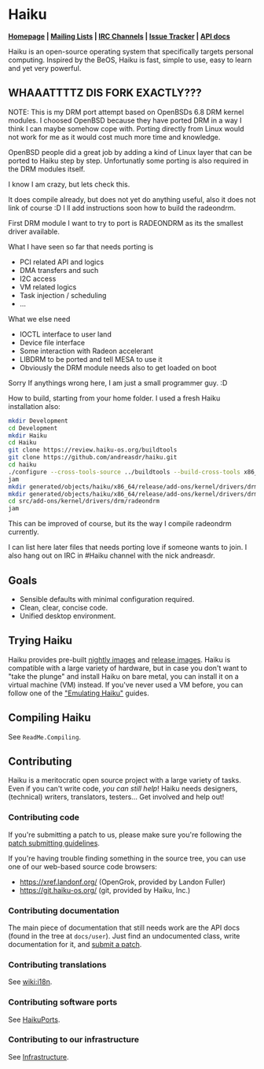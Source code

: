 Haiku
=======================
**[Homepage](https://www.haiku-os.org/)
| [Mailing Lists](https://www.haiku-os.org/community/ml)
| [IRC Channels](https://www.haiku-os.org/community/irc)
| [Issue Tracker](https://dev.haiku-os.org/)
| [API docs](https://api.haiku-os.org)**

Haiku is an open-source operating system that specifically targets personal
computing. Inspired by the BeOS, Haiku is fast, simple to use, easy to learn
and yet very powerful.

WHAAATTTTZ DIS FORK EXACTLY???
--------------------------------

NOTE: This is my DRM port attempt based on OpenBSDs 6.8 DRM kernel modules.
I choosed OpenBSD because they have ported DRM in a way I think I can maybe somehow cope with.
Porting directly from Linux would not work for me as it would cost much more time and knowledge.

OpenBSD people did a great job by adding a kind of Linux layer that can be ported to Haiku step by step.
Unfortunatly some porting is also required in the DRM modules itself.

I know I am crazy, but lets check this.

It does compile already, but does not yet do anything useful, also it does not link of course :D
I ll add instructions soon how to build the radeondrm.

First DRM module I want to try to port is RADEONDRM as its the smallest driver available.

What I have seen so far that needs porting is
- PCI related API and logics
- DMA transfers and such
- I2C access
- VM related logics
- Task injection / scheduling
- ...

What we else need
- IOCTL interface to user land
- Device file interface
- Some interaction with Radeon accelerant
- LIBDRM to be ported and tell MESA to use it
- Obviously the DRM module needs also to get loaded on boot

Sorry If anythings wrong here, I am just a small programmer guy. :D

How to build, starting from your home folder. I used a fresh Haiku installation also:
```bash
mkdir Development
cd Development
mkdir Haiku
cd Haiku
git clone https://review.haiku-os.org/buildtools
git clone https://github.com/andreasdr/haiku.git
cd haiku
./configure --cross-tools-source ../buildtools --build-cross-tools x86_64
jam
mkdir generated/objects/haiku/x86_64/release/add-ons/kernel/drivers/drm/radeondrm/drm
mkdir generated/objects/haiku/x86_64/release/add-ons/kernel/drivers/drm/radeondrm/drm/radeon
cd src/add-ons/kernel/drivers/drm/radeondrm
jam
```

This can be improved of course, but its the way I compile radeondrm currently.

I can list here later files that needs porting love if someone wants to join. I also hang out on IRC in #Haiku channel with the nick andreasdr.

Goals
------------
 * Sensible defaults with minimal configuration required.
 * Clean, clear, concise code.
 * Unified desktop environment.

Trying Haiku
---------------
Haiku provides pre-built [nightly images](http://download.haiku-os.org/) and
[release images](https://www.haiku-os.org/get-haiku). Haiku is compatible
with a large variety of hardware, but in case you don't want to "take the
plunge" and install Haiku on bare metal, you can install it on a virtual
machine (VM) instead. If you've never used a VM before, you can follow one of
the ["Emulating Haiku"](https://www.haiku-os.org/guides/virtualizing/) guides.

Compiling Haiku
---------------
See `ReadMe.Compiling`.

Contributing
-------------------
Haiku is a meritocratic open source project with a large variety of tasks. Even
if you can't write code, *you can still help*! Haiku needs designers,
(technical) writers, translators, testers... Get involved and help out!

### Contributing code
If you're submitting a patch to us, please make sure you're following the
[patch submitting guidelines](https://dev.haiku-os.org/wiki/CodingGuidelines/SubmittingPatches).

If you're having trouble finding something in the source tree, you can use
one of our web-based source code browsers:

 * https://xref.landonf.org/ (OpenGrok, provided by Landon Fuller)
 * https://git.haiku-os.org/ (git, provided by Haiku, Inc.)

### Contributing documentation
The main piece of documentation that still needs work are the API docs (found
in the tree at `docs/user`). Just find an undocumented class, write
documentation for it, and [submit a patch](https://dev.haiku-os.org/wiki/CodingGuidelines/SubmittingPatches).

### Contributing translations
See [wiki:i18n](https://dev.haiku-os.org/wiki/i18n).

### Contributing software ports
See [HaikuPorts](https://github.com/haikuports/haikuports/).

### Contributing to our infrastructure
See [Infrastructure](https://github.com/haiku/infrastructure/).
